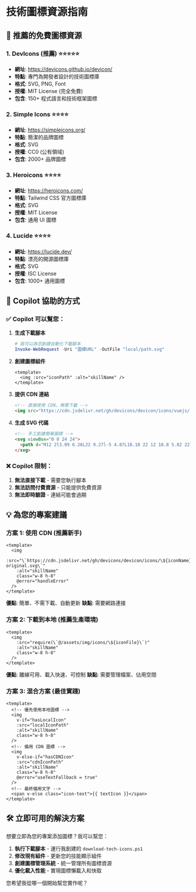 # 技術圖標資源指南

## 🎨 推薦的免費圖標資源

### 1. **DevIcons** (推薦) ⭐⭐⭐⭐⭐
- **網址**: https://devicons.github.io/devicon/
- **特點**: 專門為開發者設計的技術圖標庫
- **格式**: SVG, PNG, Font
- **授權**: MIT License (完全免費)
- **包含**: 150+ 程式語言和技術框架圖標

### 2. **Simple Icons** ⭐⭐⭐⭐
- **網址**: https://simpleicons.org/
- **特點**: 簡潔的品牌圖標
- **格式**: SVG
- **授權**: CC0 (公有領域)
- **包含**: 2000+ 品牌圖標

### 3. **Heroicons** ⭐⭐⭐⭐
- **網址**: https://heroicons.com/
- **特點**: Tailwind CSS 官方圖標庫
- **格式**: SVG
- **授權**: MIT License
- **包含**: 通用 UI 圖標

### 4. **Lucide** ⭐⭐⭐⭐
- **網址**: https://lucide.dev/
- **特點**: 漂亮的開源圖標庫
- **格式**: SVG
- **授權**: ISC License
- **包含**: 1000+ 通用圖標

## 🚀 Copilot 協助的方式

### ✅ Copilot 可以幫您：

1. **生成下載腳本**
   ```powershell
   # 我可以為您創建自動化下載腳本
   Invoke-WebRequest -Uri "圖標URL" -OutFile "local/path.svg"
   ```

2. **創建圖標組件**
   ```vue
   <template>
     <img :src="iconPath" :alt="skillName" />
   </template>
   ```

3. **提供 CDN 連結**
   ```html
   <!-- 直接使用 CDN，無需下載 -->
   <img src="https://cdn.jsdelivr.net/gh/devicons/devicon/icons/vuejs/vuejs-original.svg" />
   ```

4. **生成 SVG 代碼**
   ```html
   <!-- 手工創建簡單圖標 -->
   <svg viewBox="0 0 24 24">
     <path d="M12 2l3.09 6.26L22 9.27l-5 4.87L18.18 22 12 18.8 5.82 22 7 14.14l-5-4.87 6.91-1.01L12 2z"/>
   </svg>
   ```

### ❌ Copilot 限制：

1. **無法直接下載** - 需要您執行腳本
2. **無法訪問付費資源** - 只能提供免費資源
3. **無法即時驗證** - 連結可能會過期

## 💡 為您的專案建議

### 方案 1: 使用 CDN (推薦新手)
```vue
<template>
  <img 
    :src="\`https://cdn.jsdelivr.net/gh/devicons/devicon/icons/\${iconName}/\${iconName}-original.svg\`"
    :alt="skillName" 
    class="w-8 h-8"
    @error="handleError"
  />
</template>
```

**優點**: 簡單、不需下載、自動更新
**缺點**: 需要網路連接

### 方案 2: 下載到本地 (推薦生產環境)
```vue
<template>
  <img 
    :src="require(\`@/assets/img/icons/\${iconFile}\`)" 
    :alt="skillName"
    class="w-8 h-8" 
  />
</template>
```

**優點**: 離線可用、載入快速、可控制
**缺點**: 需要管理檔案、佔用空間

### 方案 3: 混合方案 (最佳實踐)
```vue
<template>
  <!-- 優先使用本地圖標 -->
  <img 
    v-if="hasLocalIcon"
    :src="localIconPath" 
    :alt="skillName"
    class="w-8 h-8"
  />
  <!-- 備用 CDN 圖標 -->
  <img 
    v-else-if="hasCDNIcon"
    :src="cdnIconPath"
    :alt="skillName" 
    class="w-8 h-8"
    @error="useTextFallback = true"
  />
  <!-- 最終備用文字 -->
  <span v-else class="icon-text">{{ textIcon }}</span>
</template>
```

## 🛠️ 立即可用的解決方案

想要立即為您的專案添加圖標？我可以幫您：

1. **執行下載腳本** - 運行我創建的 `download-tech-icons.ps1`
2. **修改現有組件** - 更新您的技能顯示組件
3. **創建圖標管理系統** - 統一管理所有圖標資源
4. **優化載入性能** - 實現圖標懶載入和快取

您希望我從哪一個開始幫您實作呢？